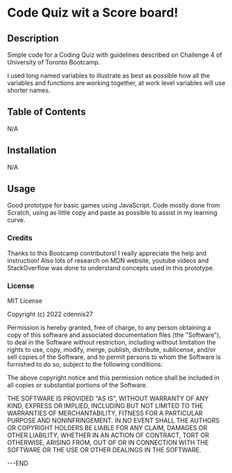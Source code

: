 # Code Quiz wit a Score board! 
## Description

Simple code for a Coding Quiz with guidelines described on Challenge 4 of University of Toronto Bootcamp.

I used long named variables to illustrate as best as possible how all the variables and functions are working together, at work level variables will use shorter names. 

## Table of Contents 

N/A


## Installation

N/A

## Usage

Good prototype for basic games using JavaScript. Code mostly done from Scratch, using as little copy and paste as possible to assist in my learning curve.

### Credits

Thanks to this Bootcamp contributors! I really appreciate the help and instruction!
Also lots of research on MDN website, youtube videos and StackOverflow was done to understand concepts used in this prototype. 

### License

MIT License

Copyright (c) 2022 cdennis27

Permission is hereby granted, free of charge, to any person obtaining a copy
of this software and associated documentation files (the "Software"), to deal
in the Software without restriction, including without limitation the rights
to use, copy, modify, merge, publish, distribute, sublicense, and/or sell
copies of the Software, and to permit persons to whom the Software is
furnished to do so, subject to the following conditions:

The above copyright notice and this permission notice shall be included in all
copies or substantial portions of the Software.

THE SOFTWARE IS PROVIDED "AS IS", WITHOUT WARRANTY OF ANY KIND, EXPRESS OR
IMPLIED, INCLUDING BUT NOT LIMITED TO THE WARRANTIES OF MERCHANTABILITY,
FITNESS FOR A PARTICULAR PURPOSE AND NONINFRINGEMENT. IN NO EVENT SHALL THE
AUTHORS OR COPYRIGHT HOLDERS BE LIABLE FOR ANY CLAIM, DAMAGES OR OTHER
LIABILITY, WHETHER IN AN ACTION OF CONTRACT, TORT OR OTHERWISE, ARISING FROM,
OUT OF OR IN CONNECTION WITH THE SOFTWARE OR THE USE OR OTHER DEALINGS IN THE
SOFTWARE.

---END